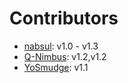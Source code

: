 # Contributors

- [nabsul](https://github.com/nabsul): v1.0 - v1.3
- [Q-Nimbus](https://github.com/Q-Nimbus): v1.2,v1.2
- [YoSmudge](https://github.com/YoSmudge): v1.1
